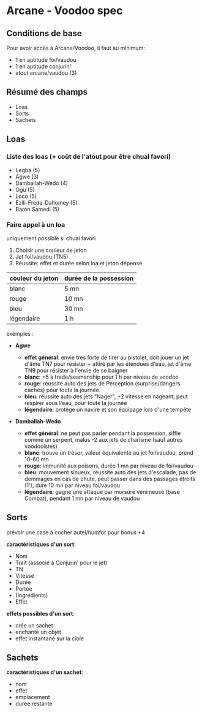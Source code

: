 # Arcane - Voodoo spec

## Conditions de base

Pour avoir accès à Arcane/Voodoo, il faut au minimum:

- 1 en aptitude foi/vaudou
- 1 en aptitude conjurin'
- atout arcane/vaudou (3)

## Résumé des champs

- Loas
- Sorts
- Sachets 

## Loas

### Liste des loas (+ coût de l'atout pour être chual favori)

- Legba (5)
- Agwe (3)
- Damballah-Wedo (4)
- Ogu (5)
- Loco (5)
- Ezili-Freda-Dahomey (5)
- Baron Samedi (5)

### Faire appel à un loa

uniquement possible si chual favori

1. Choisir une couleur de jeton
1. Jet foi/vaudou (TN5)
1. Réussite: effet et durée selon loa et jeton dépensé


|couleur du jeton|durée de la possession|
|----|----|
|blanc|5 mn| 
|rouge|10 mn| 
|bleu|30 mn| 
|légendaire|1 h| 

exemples :

- **Agwe**   
    - **effet général**: envie très forte de tirer au pistolet, doit jouer un jet d'âme TN7 pour résister + attiré par les étendues d'eau, jet d'âme TN9 pour résister à l'envie de se baigner
    - **blanc**: +5 à trade/seamanship pour 1 h par niveau de voodoo
    - **rouge**: réussite auto des jets de Perception (surprise/dangers cachés) pour toute la journée
    - **bleu**: réussite auto des jets "Nager", +2 vitesse en nageant, peut respirer sous l'eau, pour toute la journée
    - **légendaire**: protège un navire et son équipage lors d'une tempête

- **Damballah-Wedo**
    - **effet général**: ne peut pas parler pendant la possession, siffle comme un serpent, malus -2 aux jets de charisme (sauf autres voodooistes)
    - **blanc**: trouve un trésor, valeur équivalente au jet foi/vaudou, prend 10-60 mn
    - **rouge**: immunité aux poisons, durée 1 mn par niveau de foi/vaudou
    - **bleu**: mouvement sinueux, réussite auto des jets d'escalade, pas de dommages en cas de chute, peut passer dans des passages étroits (1'), dure 10 mn par niveau foi/vaudou
    - **légendaire**: gagne une attaque par morsure venimeuse (base Combat), pendant 1 mn par niveau de vaudou

## Sorts

prévoir une case à cocher autel/humfor pour bonus +4

**caractéristiques d'un sort**:
- Nom
- Trait (associé à Conjurin' pour le jet)
- TN
- Vitesse
- Durée
- Portée
- (Ingrédients)
- Effet

**effets possibles d'un sort**:

- crée un sachet
- enchante un objet
- effet instantané sur la cible

## Sachets

**caractéristiques d'un sachet**:

- nom
- effet
- emplacement
- durée restante



